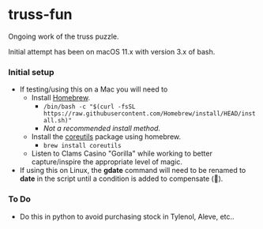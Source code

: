 # truss-fun
Ongoing work of the truss puzzle. 

Initial attempt has been on macOS 11.x with version 3.x of bash. 

### Initial setup
* If testing/using this on a Mac you will need to
    * Install [Homebrew](https://brew.sh/).
        * `/bin/bash -c "$(curl -fsSL https://raw.githubusercontent.com/Homebrew/install/HEAD/install.sh)"`
        * *Not a recommended install method.*
    * Install the [coreutils](https://formulae.brew.sh/formula/coreutils) package using homebrew.
        * `brew install coreutils`
    * Listen to Clams Casino "Gorilla" while working to better capture/inspire the appropriate level of magic.
* If using this on Linux, the **gdate** command will need to be renamed
to **date** in the script until a condition is added to compensate (😬).

### To Do
* Do this in python to avoid purchasing stock in Tylenol, Aleve, etc.. 
